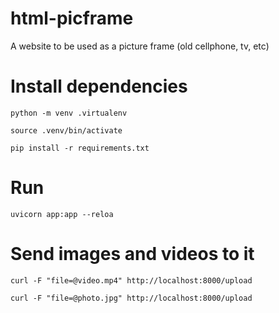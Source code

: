 # html-picframe

A website to be used as a picture frame (old cellphone, tv, etc)

# Install dependencies

`python -m venv .virtualenv`

`source .venv/bin/activate`

`pip install -r requirements.txt`

# Run

`uvicorn app:app --reloa`

# Send images and videos to it

`curl -F "file=@video.mp4" http://localhost:8000/upload`

`curl -F "file=@photo.jpg" http://localhost:8000/upload`
